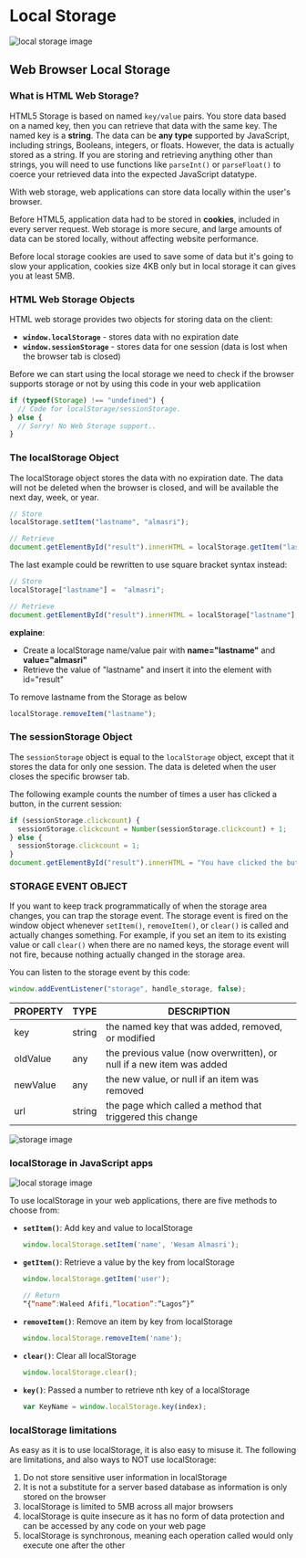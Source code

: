 # Local Storage

![local storage image](https://i.ytimg.com/vi/k8yJCeuP6I8/maxresdefault.jpg)

## Web Browser Local Storage

### What is HTML Web Storage?

HTML5 Storage is based on named `key/value` pairs. You store data based on a named key, then you can retrieve that data with the same key. The named key is a **string**. The data can be **any type** supported by JavaScript, including strings, Booleans, integers, or floats. However, the data is actually stored as a string. If you are storing and retrieving anything other than strings, you will need to use functions like `parseInt()` or `parseFloat()` to coerce your retrieved data into the expected JavaScript datatype.

With web storage, web applications can store data locally within the user's browser.

Before HTML5, application data had to be stored in **cookies**, included in every server request. Web storage is more secure, and large amounts of data can be stored locally, without affecting website performance.

Before local storage cookies are used to save some of data but it's going to slow your application, cookies size 4KB only but in local storage it can gives you at least 5MB.

### HTML Web Storage Objects

HTML web storage provides two objects for storing data on the client:

- **`window.localStorage`** - stores data with no expiration date
- **`window.sessionStorage`** - stores data for one session (data is lost when the browser tab is closed)

Before we can start using the local storage we need to check if the browser supports storage or not by using this code in your web applicatiion

```javascript
if (typeof(Storage) !== "undefined") {
  // Code for localStorage/sessionStorage.
} else {
  // Sorry! No Web Storage support..
}
```

### The localStorage Object

The localStorage object stores the data with no expiration date. The data will not be deleted when the browser is closed, and will be available the next day, week, or year.

```javascript
// Store
localStorage.setItem("lastname", "almasri");

// Retrieve
document.getElementById("result").innerHTML = localStorage.getItem("lastname");
```

The last example could be rewritten to use square bracket syntax instead:

```javascript
// Store
localStorage["lastname"] =  "almasri";

// Retrieve
document.getElementById("result").innerHTML = localStorage["lastname"];
```

**explaine**:

- Create a localStorage name/value pair with **name="lastname"** and **value="almasri"**
- Retrieve the value of "lastname" and insert it into the element with id="result"

To remove lastname from the Storage as below

```javascript
localStorage.removeItem("lastname");
```

### The sessionStorage Object

The `sessionStorage` object is equal to the `localStorage` object, except that it stores the data for only one session. The data is deleted when the user closes the specific browser tab.

The following example counts the number of times a user has clicked a button, in the current session:

```javascript
if (sessionStorage.clickcount) {
  sessionStorage.clickcount = Number(sessionStorage.clickcount) + 1;
} else {
  sessionStorage.clickcount = 1;
}
document.getElementById("result").innerHTML = "You have clicked the button " + sessionStorage.clickcount + " time(s) in this session.";
```

### STORAGE EVENT OBJECT

If you want to keep track programmatically of when the storage area changes, you can trap the storage event. The storage event is fired on the window object whenever `setItem()`, `removeItem()`, or `clear()` is called and actually changes something. For example, if you set an item to its existing value or call `clear()` when there are no named keys, the storage event will not fire, because nothing actually changed in the storage area.

You can listen to the storage event by this code:

```javascript
window.addEventListener("storage", handle_storage, false);
```

| PROPERTY | TYPE   | DESCRIPTION                                                           |
| -------- | ------ | --------------------------------------------------------------------- |
| key      | string | the named key that was added, removed, or modified                    |
| oldValue | any    | the previous value (now overwritten), or null if a new item was added |
| newValue | any    | the new value, or null if an item was removed                         |
| url      | string | the page which called a method that triggered this change             |

![storage image](https://camo.githubusercontent.com/2151e59ec943d17449dd33a421c07a115f0ed0cbcd5a13130048bb461c820522/68747470733a2f2f74656368676c696d7073652e636f6d2f77702d636f6e74656e742f75706c6f6164732f323031332f30352f506173732d4c6f63616c53746f726167652d646174612d746f2d5048502d7573696e672d6a51756572792e6a706567)

### localStorage in JavaScript apps

![local storage image](https://i.morioh.com/de1cd54ffb.png)

To use localStorage in your web applications, there are five methods to choose from:

- **`setItem()`**: Add key and value to localStorage

    ```javascript
    window.localStorage.setItem('name', 'Wesam Almasri');
    ```

- **`getItem()`**: Retrieve a value by the key from localStorage

    ```javascript
    window.localStorage.getItem('user');

    // Return
    “{“name”:Waleed Afifi,”location”:”Lagos”}”
    ```

- **`removeItem()`**: Remove an item by key from localStorage

    ```javascript
    window.localStorage.removeItem('name');
    ```

- **`clear()`**: Clear all localStorage

    ```javascript
    window.localStorage.clear();
    ```

- **`key()`**: Passed a number to retrieve nth key of a localStorage

    ```javascript
    var KeyName = window.localStorage.key(index);
    ```

### localStorage limitations

As easy as it is to use localStorage, it is also easy to misuse it. The following are limitations, and also ways to NOT use localStorage:

1. Do not store sensitive user information in localStorage
2. It is not a substitute for a server based database as information is only stored on the browser
3. localStorage is limited to 5MB across all major browsers
4. localStorage is quite insecure as it has no form of data protection and can be accessed by any code on your web page
5. localStorage is synchronous, meaning each operation called would only execute one after the other
